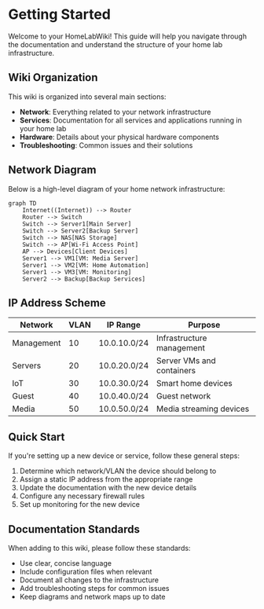 # Getting Started

Welcome to your HomeLabWiki! This guide will help you navigate through the documentation and understand the structure of your home lab infrastructure.

## Wiki Organization

This wiki is organized into several main sections:

- **Network**: Everything related to your network infrastructure
- **Services**: Documentation for all services and applications running in your home lab
- **Hardware**: Details about your physical hardware components
- **Troubleshooting**: Common issues and their solutions

## Network Diagram

Below is a high-level diagram of your home network infrastructure:

```mermaid
graph TD
    Internet((Internet)) --> Router
    Router --> Switch
    Switch --> Server1[Main Server]
    Switch --> Server2[Backup Server]
    Switch --> NAS[NAS Storage]
    Switch --> AP[Wi-Fi Access Point]
    AP --> Devices[Client Devices]
    Server1 --> VM1[VM: Media Server]
    Server1 --> VM2[VM: Home Automation]
    Server1 --> VM3[VM: Monitoring]
    Server2 --> Backup[Backup Services]
```

## IP Address Scheme

| Network | VLAN | IP Range | Purpose |
|---------|------|----------|---------|
| Management | 10 | 10.0.10.0/24 | Infrastructure management |
| Servers | 20 | 10.0.20.0/24 | Server VMs and containers |
| IoT | 30 | 10.0.30.0/24 | Smart home devices |
| Guest | 40 | 10.0.40.0/24 | Guest network |
| Media | 50 | 10.0.50.0/24 | Media streaming devices |

## Quick Start

If you're setting up a new device or service, follow these general steps:

1. Determine which network/VLAN the device should belong to
2. Assign a static IP address from the appropriate range
3. Update the documentation with the new device details
4. Configure any necessary firewall rules
5. Set up monitoring for the new device

## Documentation Standards

When adding to this wiki, please follow these standards:

- Use clear, concise language
- Include configuration files when relevant
- Document all changes to the infrastructure
- Add troubleshooting steps for common issues
- Keep diagrams and network maps up to date